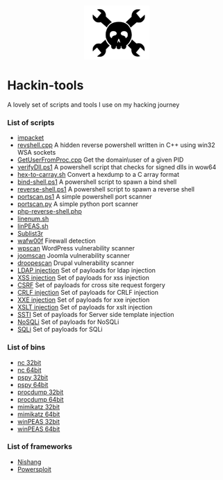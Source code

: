 <p align="center">
  <img src="https://github.com/lorenzoinvidia/Hackin-tools/blob/master/src/hack.png" alt="hack" width="150" />
</p>

# Hackin-tools
A lovely set of scripts and tools I use on my hacking journey 

### List of scripts

* [impacket](https://github.com/SecureAuthCorp/impacket/archive/master.zip)
* [revshell.cpp](https://raw.githubusercontent.com/lorenzoinvidia/Hackin-tools/master/revshell.cpp) A hidden reverse powershell written in C++ using win32 WSA sockets
* [GetUserFromProc.cpp](https://raw.githubusercontent.com/lorenzoinvidia/Hackin-tools/master/GetUserFromProc.cpp) Get the domain\user of a given PID 
* [verifyDll.ps1](https://raw.githubusercontent.com/lorenzoinvidia/Hackin-tools/master/verifyDll.ps1) A powershell script that checks for signed dlls in wow64
* [hex-to-carray.sh](https://raw.githubusercontent.com/lorenzoinvidia/Hackin-tools/master/hex-to-carray.sh) Convert a hexdump to a C array format
* [bind-shell.ps1](https://raw.githubusercontent.com/lorenzoinvidia/Hackin-tools/master/bind-shell.ps1) A powershell script to spawn a bind shell
* [reverse-shell.ps1](https://raw.githubusercontent.com/lorenzoinvidia/Hackin-tools/master/reverse-shell.ps1) A powershell script to spawn a reverse shell
* [portscan.ps1](https://raw.githubusercontent.com/lorenzoinvidia/Hackin-tools/master/portscan.ps1) A simple powershell port scanner
* [portscan.py](https://raw.githubusercontent.com/lorenzoinvidia/Hackin-tools/master/portscan.py) A simple python port scanner
* [php-reverse-shell.php](https://raw.githubusercontent.com/pentestmonkey/php-reverse-shell/master/php-reverse-shell.php)
* [linenum.sh](https://raw.githubusercontent.com/rebootuser/LinEnum/master/LinEnum.sh)
* [linPEAS.sh](https://raw.githubusercontent.com/carlospolop/privilege-escalation-awesome-scripts-suite/master/linPEAS/linpeas.sh)
* [Sublist3r](https://github.com/aboul3la/Sublist3r)
* [wafw00f](https://github.com/EnableSecurity/wafw00f) Firewall detection
* [wpscan](https://github.com/wpscanteam/wpscan) WordPress vulnerability scanner
* [joomscan](https://github.com/rezasp/joomscan) Joomla vulnerability scanner
* [droopescan](https://github.com/droope/droopescan) Drupal vulnerability scanner
* [LDAP injection](https://github.com/swisskyrepo/PayloadsAllTheThings/tree/master/LDAP%20Injection) Set of payloads for ldap injection
* [XSS injection](https://github.com/swisskyrepo/PayloadsAllTheThings/tree/master/XSS%20Injection) Set of payloads for xss injection
* [CSRF](https://github.com/swisskyrepo/PayloadsAllTheThings/tree/master/CSRF%20Injection) Set of payloads for cross site request forgery
* [CRLF injection](https://github.com/swisskyrepo/PayloadsAllTheThings/tree/master/CRLF%20Injection) Set of payloads for CRLF injection
* [XXE injection](https://github.com/swisskyrepo/PayloadsAllTheThings/tree/master/XXE%20Injection) Set of payloads for xxe injection
* [XSLT injection](https://github.com/swisskyrepo/PayloadsAllTheThings/tree/master/XSLT%20Injection) Set of payloads for xslt injection
* [SSTI](https://github.com/swisskyrepo/PayloadsAllTheThings/tree/master/Server%20Side%20Template%20Injection) Set of payloads for Server side template injection
* [NoSQLi](https://github.com/swisskyrepo/PayloadsAllTheThings/tree/master/NoSQL%20Injection) Set of payloads for NoSQLi
* [SQLi](https://github.com/swisskyrepo/PayloadsAllTheThings/tree/master/SQL%20Injection) Set of payloads for SQLi

### List of bins

* [nc 32bit](https://github.com/lorenzoinvidia/Hackin-tools/blob/master/bins/nc32.exe?raw=true)
* [nc 64bit](https://github.com/lorenzoinvidia/Hackin-tools/blob/master/bins/nc64.exe?raw=true)
* [pspy 32bit](https://github.com/lorenzoinvidia/Hackin-tools/blob/master/bins/pspy32s?raw=true)
* [pspy 64bit](https://github.com/lorenzoinvidia/Hackin-tools/blob/master/bins/pspy64s?raw=true)
* [procdump 32bit](https://github.com/lorenzoinvidia/Hackin-tools/blob/master/bins/procdump32.exe?raw=true)
* [procdump 64bit](https://github.com/lorenzoinvidia/Hackin-tools/blob/master/bins/procdump64.exe?raw=true)
* [mimikatz 32bit](https://github.com/lorenzoinvidia/Hackin-tools/blob/master/bins/mimikatz32.exe?raw=true)
* [mimikatz 64bit](https://github.com/lorenzoinvidia/Hackin-tools/blob/master/bins/mimikatz64.exe?raw=true)
* [winPEAS 32bit](https://github.com/carlospolop/privilege-escalation-awesome-scripts-suite/blob/master/winPEAS/winPEASexe/winPEAS/bin/x86/Release/winPEAS.exe?raw=true)
* [winPEAS 64bit](https://github.com/carlospolop/privilege-escalation-awesome-scripts-suite/blob/master/winPEAS/winPEASexe/winPEAS/bin/x64/Release/winPEAS.exe?raw=true)

### List of frameworks
* [Nishang](https://github.com/samratashok/nishang/archive/master.zip)
* [Powersploit](https://github.com/PowerShellMafia/PowerSploit/archive/master.zip)
